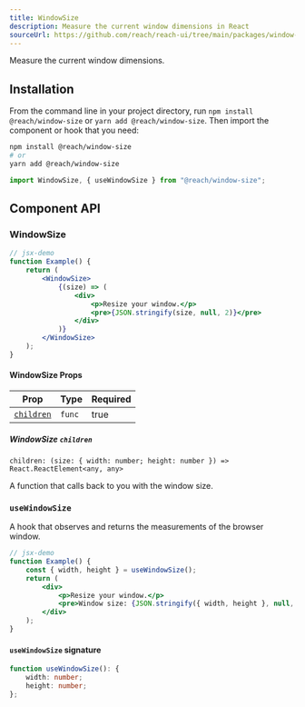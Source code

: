 ```yaml
---
title: WindowSize
description: Measure the current window dimensions in React
sourceUrl: https://github.com/reach/reach-ui/tree/main/packages/window-size
---
```


Measure the current window dimensions.

## Installation

From the command line in your project directory, run `npm install @reach/window-size` or `yarn add @reach/window-size`. Then import the component or hook that you need:

```bash
npm install @reach/window-size
# or
yarn add @reach/window-size
```

```js
import WindowSize, { useWindowSize } from "@reach/window-size";
```

## Component API

### WindowSize

```jsx
// jsx-demo
function Example() {
	return (
		<WindowSize>
			{(size) => (
				<div>
					<p>Resize your window.</p>
					<pre>{JSON.stringify(size, null, 2)}</pre>
				</div>
			)}
		</WindowSize>
	);
}
```

#### WindowSize Props

| Prop                    | Type   | Required |
| ----------------------- | ------ | -------- |
| [`children`](#children) | `func` | true     |

##### WindowSize `children`

`children: (size: { width: number; height: number }) => React.ReactElement<any, any>`

A function that calls back to you with the window size.

### `useWindowSize`

A hook that observes and returns the measurements of the browser window.

```jsx
// jsx-demo
function Example() {
	const { width, height } = useWindowSize();
	return (
		<div>
			<p>Resize your window.</p>
			<pre>Window size: {JSON.stringify({ width, height }, null, 2)}</pre>
		</div>
	);
}
```

#### `useWindowSize` signature

```ts
function useWindowSize(): {
	width: number;
	height: number;
};
```
